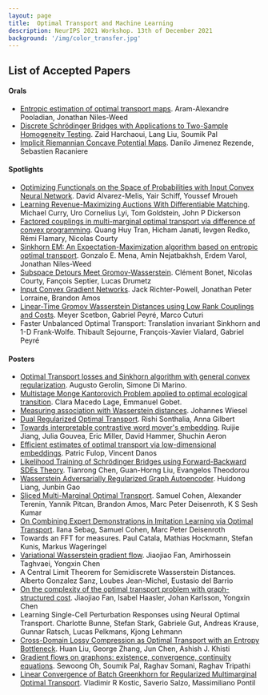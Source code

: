 ```yaml
---
layout: page
title:  Optimal Transport and Machine Learning  
description: NeurIPS 2021 Workshop. 13th of December 2021
background: '/img/color_transfer.jpg'
---
```


## List of Accepted Papers
#### Orals
- [Entropic estimation of optimal transport maps](https://arxiv.org/abs/2109.12004?context=stat). Aram-Alexandre Pooladian, Jonathan Niles-Weed
- [Discrete Schrödinger Bridges with Applications to Two-Sample Homogeneity Testing](https://langliu95.github.io/files/OTML2021-eot.pdf). Zaid Harchaoui, Lang Liu, Soumik Pal
- [Implicit Riemannian Concave Potential Maps](https://www.arxiv-vanity.com/papers/2110.01288/). Danilo Jimenez Rezende, Sebastien Racaniere

#### Spotlights
- [Optimizing Functionals on the Space of Probabilities with Input Convex Neural Network](https://arxiv.org/pdf/2106.00774.pdf). David Alvarez-Melis, Yair Schiff, Youssef Mroueh
- [Learning Revenue-Maximizing Auctions With Differentiable Matching](https://arxiv.org/pdf/2106.07877.pdf). Michael Curry, Uro Cornelius Lyi, Tom Goldstein, John P Dickerson
- [Factored couplings in multi-marginal optimal transport via difference of convex programming](https://arxiv.org/abs/2110.00629). Quang Huy Tran, Hicham Janati, Ievgen Redko, Rémi Flamary, Nicolas Courty
- [Sinkhorn EM: An Expectation-Maximization algorithm based on entropic optimal transport](https://arxiv.org/abs/2006.16548). Gonzalo E. Mena, Amin Nejatbakhsh, Erdem Varol, Jonathan Niles-Weed
- [Subspace Detours Meet Gromov-Wasserstein](https://arxiv.org/abs/2110.10932). Clément Bonet, Nicolas Courty, Fançois Septier, Lucas Drumetz
- [Input Convex Gradient Networks](https://arxiv.org/abs/2111.12187). Jack Richter-Powell, Jonathan Peter Lorraine, Brandon Amos
- [Linear-Time Gromov Wasserstein Distances using Low Rank Couplings and Costs](https://arxiv.org/abs/2106.01128). Meyer Scetbon, Gabriel Peyré, Marco Cuturi
- Faster Unbalanced Optimal Transport: Translation invariant Sinkhorn and 1-D Frank-Wolfe. Thibault Sejourne, François-Xavier Vialard, Gabriel Peyré

#### Posters
- [Optimal Transport losses and Sinkhorn algorithm with general convex regularization](https://arxiv.org/abs/2007.00976). Augusto Gerolin, Simone Di Marino.
- [Multistage Monge Kantorovich Problem applied to optimal ecological transition](https://hal.archives-ouvertes.fr/hal-03423114). Clara Macedo Lage, Emmanuel Gobet.
- [Measuring association with Wasserstein distances](https://arxiv.org/abs/2102.00356). Johannes Wiesel
- [Dual Regularized Optimal Transport](https://arxiv.org/abs/2012.03126). Rishi Sonthalia, Anna Gilbert
- [Towards interpretable contrastive word mover's embedding](https://arxiv.org/pdf/2111.01023.pdf). Ruijie Jiang, Julia Gouvea, Eric Miller, David Hammer, Shuchin Aeron
- [Efficient estimates of optimal transport via low-dimensional embeddings](http://arxiv.org/pdf/2111.04838.pdf). Patric Fulop, Vincent Danos
- [Likelihood Training of Schrödinger Bridges using Forward-Backward SDEs Theory](https://arxiv.org/abs/2110.11291). Tianrong Chen, Guan-Horng Liu, Evangelos Theodorou
- [Wasserstein Adversarially Regularized Graph Autoencoder](https://arxiv.org/abs/2111.04981). Huidong Liang, Junbin Gao
- [Sliced Multi-Marginal Optimal Transport](https://arxiv.org/abs/2102.07115). Samuel Cohen, Alexander Terenin, Yannik Pitcan, Brandon Amos, Marc Peter Deisenroth, K S Sesh Kumar
- [On Combining Expert Demonstrations in Imitation Learning via Optimal Transport](https://drive.google.com/file/d/1b7rW7K7KXoqq56DsqgZ9Ah7cwQAT9kqj/view?usp=sharing). Ilana Sebag, Samuel Cohen, Marc Peter Deisenroth
- Towards an FFT for measures. Paul Catala, Mathias Hockmann, Stefan Kunis, Markus Wageringel
- [Variational Wasserstein gradient flow](https://arxiv.org/pdf/2112.02424.pdf). Jiaojiao Fan, Amirhossein Taghvaei, Yongxin Chen
- A Central Limit Theorem for Semidiscrete Wasserstein Distances. Alberto Gonzalez Sanz, Loubes Jean-Michel, Eustasio del Barrio
- [On the complexity of the optimal transport problem with graph-structured cost](https://arxiv.org/pdf/2110.00627.pdf). Jiaojiao Fan, Isabel Haasler, Johan Karlsson, Yongxin Chen
- Learning Single-Cell Perturbation Responses using Neural Optimal Transport. Charlotte Bunne, Stefan Stark, Gabriele Gut, Andreas Krause, Gunnar Ratsch, Lucas Pelkmans, Kjong Lehmann
- [Cross-Domain Lossy Compression as Optimal Transport with an Entropy Bottleneck](https://drive.google.com/file/d/19xvIH1v8tN0JsufP9jY1SrBHoU9IaUAh/view?usp=sharing). Huan Liu, George Zhang, Jun Chen, Ashish J. Khisti
- [Gradient flows on graphons: existence, convergence, continuity equations](https://arxiv.org/pdf/2111.09459.pdf). Sewoong Oh, Soumik Pal, Raghav Somani, Raghav Tripathi
- [Linear Convergence of Batch Greenkhorn for Regularized Multimarginal Optimal Transport](http://arxiv.org/pdf/2112.00838.pdf). Vladimir R Kostic, Saverio Salzo, Massimiliano Pontil
